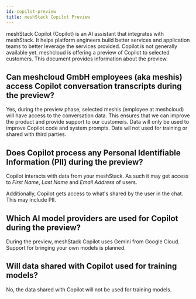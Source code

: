 ```yaml
---
id: copilot-preview
title: meshStack Copilot Preview
---
```


meshStack Copilot (Copilot) is an AI assistant that integrates with meshStack.
It helps platform engineers build better services and application teams to better leverage the services provided.
Copilot is not generally available yet. meshcloud is offering a preview of Copilot to selected customers. 
This document provides information about the preview.

## Can meshcloud GmbH employees (aka meshis) access Copilot conversation transcripts during the preview?

Yes, during the preview phase, selected meshis (employee at meshcloud) will have access to the conversation data. 
This ensures that we can improve the product and provide support to our customers. 
Data will only be used to improve Copilot code and system prompts. 
Data wil not used for training or shared with third parties.

## Does Copilot process any Personal Identifiable Information (PII) during the preview?

Copilot interacts with data from your meshStack. As such it may get access to *First Name*, *Last Name* and *Email Address* of users.

Additionally, Copilot gets access to what's shared by the user in the chat. This may include PII.

## Which AI model providers are used for Copilot during the preview?

During the preview, meshStack Copilot uses Gemini from Google Cloud. Support for bringing your own models is planned.

## Will data shared with Copilot used for training models?

No, the data shared with Copilot will not be used for training models.
